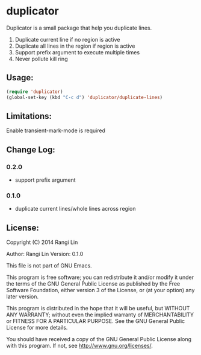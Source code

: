 duplicator
==========

Duplicator is a small package that help you duplicate lines.

1. Duplicate current line if no region is active
2. Duplicate all lines in the region if region is active
3. Support prefix argument to execute multiple times
4. Never pollute kill ring

## Usage:
```lisp
(require 'duplicator)
(global-set-key (kbd "C-c d") 'duplicator/duplicate-lines)
```

## Limitations:

Enable transient-mark-mode is required

## Change Log:

### 0.2.0
+ support prefix argument

### 0.1.0
+ duplicate current lines/whole lines across region


## License:
Copyright (C) 2014 Rangi Lin

Author: Rangi Lin <rangiltw at google mail>
Version: 0.1.0

This file is not part of GNU Emacs.

This program is free software; you can redistribute it and/or modify
it under the terms of the GNU General Public License as published by
the Free Software Foundation, either version 3 of the License, or
(at your option) any later version.

This program is distributed in the hope that it will be useful,
but WITHOUT ANY WARRANTY; without even the implied warranty of
MERCHANTABILITY or FITNESS FOR A PARTICULAR PURPOSE. See the
GNU General Public License for more details.

You should have received a copy of the GNU General Public License
along with this program. If not, see <http://www.gnu.org/licenses/>.
